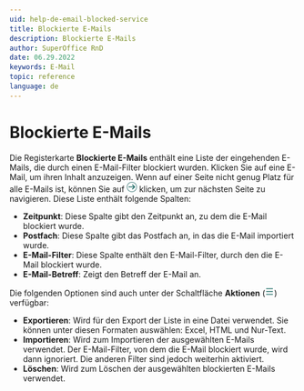 ```yaml
---
uid: help-de-email-blocked-service
title: Blockierte E-Mails
description: Blockierte E-Mails
author: SuperOffice RnD
date: 06.29.2022
keywords: E-Mail
topic: reference
language: de
---
```


# Blockierte E-Mails

Die Registerkarte **Blockierte E-Mails** enthält eine Liste der eingehenden E-Mails, die durch einen E-Mail-Filter blockiert wurden. Klicken Sie auf eine E-Mail, um ihren Inhalt anzuzeigen. Wenn auf einer Seite nicht genug Platz für alle E-Mails ist, können Sie auf ![Symbol][img1] klicken, um zur nächsten Seite zu navigieren. Diese Liste enthält folgende Spalten:

* **Zeitpunkt**: Diese Spalte gibt den Zeitpunkt an, zu dem die E-Mail blockiert wurde.
* **Postfach**: Diese Spalte gibt das Postfach an, in das die E-Mail importiert wurde.
* **E-Mail-Filter**: Diese Spalte enthält den E-Mail-Filter, durch den die E-Mail blockiert wurde.
* **E-Mail-Betreff**: Zeigt den Betreff der E-Mail an.

Die folgenden Optionen sind auch unter der Schaltfläche **Aktionen** (![Symbol][img2]) verfügbar:

* **Exportieren**: Wird für den Export der Liste in eine Datei verwendet. Sie können unter diesen Formaten auswählen: Excel, HTML und Nur-Text.
* **Importieren**: Wird zum Importieren der ausgewählten E-Mails verwendet. Der E-Mail-Filter, von dem die E-Mail blockiert wurde, wird dann ignoriert. Die anderen Filter sind jedoch weiterhin aktiviert.
* **Löschen**: Wird zum Löschen der ausgewählten blockierten E-Mails verwendet.

<!-- Referenced links -->

<!-- Referenced images -->
[img1]: ../../../../../media/icons/arrow-right.png
[img2]: ../../../../../media/icons/btn-menu.png
